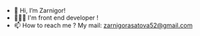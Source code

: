 - 👋 Hi, I’m Zarnigor!
- 👩🏻‍💻 I'm front end developer !
- 📫 How to reach me ? My mail: zarnigorasatova52@gmail.com

<!---
asatova/asatova is a ✨ special ✨ repository because its `README.md` (this file) appears on your GitHub profile.
You can click the Preview link to take a look at your changes.
--->
